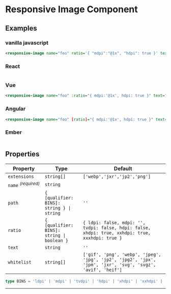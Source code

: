 # Responsive Image Component

## Examples

### vanilla javascript

~~~xml
<responsive-image name="foo" ratio='{ "mdpi":"@1x", "hdpi": true }' text="alt attribute value"></responsive-image>
~~~

### React

~~~jsx

~~~

### Vue

~~~xml
<responsive-image name="foo" :ratio="{ mdpi:'@1x', hdpi: true }" text="alt attribute value"></responsive-image>
~~~

### Angular

~~~xml
<responsive-image name="foo" [ratio]="{ mdpi:'@1x', hdpi: true }" text="alt attribute value"></responsive-image>
~~~

### Ember

~~~jsx

~~~

## Properties

| Property | Type | Default |
| -------- | ---- | ------- |
| `extensions`        | `string[]` | `['webp','jxr','jp2','png']` |
| `name`&nbsp;<sup>_(required)_</sup> | `string`   |  |
| `path`              | `{ [qualifier: BINS]: string } \| string` | `''` |
| `ratio`             | `{ [qualifier: BINS]: string \| boolean }` | `{ ldpi: false, mdpi: '', tvdpi: false, hdpi: false, xhdpi: true, xxhdpi: true, xxxhdpi: true }` |
| `text`              | `string` | `''` |
| `whitelist`         | `string[]` | `['gif', 'png', 'webp', 'jpeg', 'jpg', 'jp2', 'jpg2', 'jpx', 'jpm', 'jxr', 'svg', 'svgz', 'avif', 'heif']` |

~~~ts
type BINS = 'ldpi' | 'mdpi' | 'tvdpi' | 'hdpi' | 'xhdpi' | 'xxhdpi' | 'xxxhdpi';
~~~

----------------------------------------------
